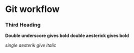 # Git workflow

### Third Heading

__Double underscore gives bold__
**double aesterick gives bold**

*single aesterik give italic*

